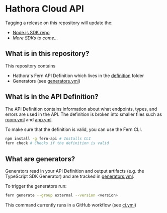 # Hathora Cloud API

Tagging a release on this repository will update the:

- [Node.js SDK repo](https://github.com/fern-hathora/hathora-node)
- _More SDKs to come..._

## What is in this repository?

This repository contains

- Hathora's Fern API Definition which lives in the [definition](./fern/api/definition/) folder
- Generators (see [generators.yml](./fern/api/generators.yml))

## What is in the API Definition?

The API Definition contains information about what endpoints, types, and errors are used in the API. The definition is broken into smaller files such as [room.yml](fern/api/definition/room.yml) and [app.yml](fern/api/definition/app.yml).

To make sure that the definition is valid, you can use the Fern CLI.

```bash
npm install -g fern-api # Installs CLI
fern check # Checks if the definition is valid
```

## What are generators?

Generators read in your API Definition and output artifacts (e.g. the TypeScript SDK Generator) and are tracked in [generators.yml](./fern/api/generators.yml).

To trigger the generators run:

```bash
fern generate --group external --version <version>
```

This command currently runs in a GitHub workflow (see [ci.yml](.github/workflows/ci.yml#L32))
